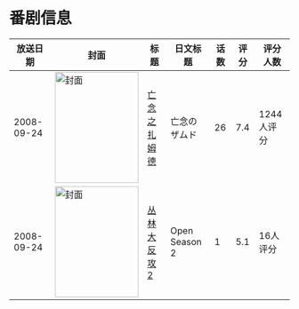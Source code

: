 # 番剧信息

|放送日期|封面|标题|日文标题|话数|评分|评分人数|
|---|---|---|---|---|---|---|
|2008-09-24|<img src="https://lain.bgm.tv/pic/cover/c/da/0d/917_9b1Jd.jpg" alt="封面" style="width:150px;height:200px;object-fit:cover;">|[亡念之扎姆德](https://bangumi.tv/subject/917)|亡念のザムド|26|7.4|1244人评分|
|2008-09-24|<img src="https://lain.bgm.tv/pic/cover/c/fe/ed/111272_y7NPY.jpg" alt="封面" style="width:150px;height:200px;object-fit:cover;">|[丛林大反攻2](https://bangumi.tv/subject/111272)|Open Season 2|1|5.1|16人评分|
